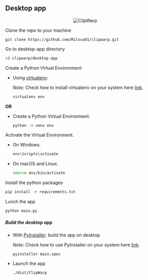 ## Desktop app

<div align='center'>
   <img alt='ClipWarp' src='http://mokhincode.com/clipwarp.png'/>
</div>

Clone the repo to your machine

``` git
git clone https://github.com/Miloua91/clipwarp.git
```

Go to desktop-app directory

``` sh
cd clipwarp/desktop-app
```

Create a Python Virtual Environment:

   - Using [virtualenv](https://pypi.org/project/virtualenv/):

     _Note_: Check how to install virtualenv on your system here [link](https://learnpython.com/blog/how-to-use-virtualenv-python/).

     ```bash
     virtualenv env
     ```

   **OR**

   - Create a Python Virtual Environment:

     ```bash
     python -m venv env
     ```

Activate the Virtual Environment.

   - On Windows.

     ```bash
     env\Scripts\activate
     ```

   - On macOS and Linux.

     ```bash
     source env/bin/activate
     ```

Install the python packages

``` python
pip install -r requirements.txt
```

Lunch the app

``` python
python main.py
```

##### Build the desktop app

   - With [PyInstaller](https://pypi.org/project/pyinstaller/): build the app on desktop

     _Note_: Check how to use PyInstaller on your system here [link](https://pyinstaller.org/en/v4.1/usage.html).

     ```
     pyinstaller main.spec
     ```

   - Launch the app

     ```
     ./dist/ClipWarp
     ```
